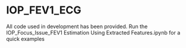 # IOP_FEV1_ECG

All code used in development has been provided. Run the IOP_Focus_Issue_FEV1 Estimation Using Extracted Features.ipynb for a quick examples